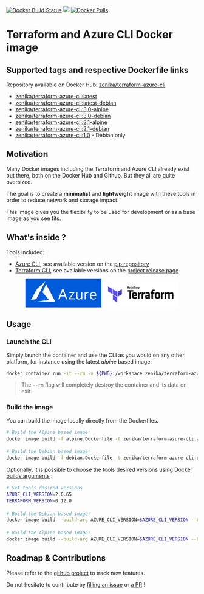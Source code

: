 [![Docker Build Status](https://img.shields.io/docker/cloud/build/zenika/terraform-azure-cli.svg)](https://hub.docker.com/r/zenika/terraform-azure-cli/)
[![](https://images.microbadger.com/badges/image/zenika/terraform-azure-cli.svg)](https://microbadger.com/images/zenika/terraform-azure-cli)
[![Docker Pulls](https://img.shields.io/docker/pulls/zenika/terraform-azure-cli.svg)](https://hub.docker.com/r/zenika/terraform-azure-cli/)

# Terraform and Azure CLI Docker image

## Supported tags and respective Dockerfile links
Repository available on Docker Hub: [zenika/terraform-azure-cli](https://hub.docker.com/r/zenika/terraform-azure-cli)

* [zenika/terraform-azure-cli:latest](https://github.com/Zenika/terraform-azure-cli/blob/master/alpine.Dockerfile)
* [zenika/terraform-azure-cli:latest-debian](https://github.com/Zenika/terraform-azure-cli/blob/master/debian.Dockerfile)
* [zenika/terraform-azure-cli:3.0-alpine](https://github.com/Zenika/terraform-azure-cli/blob/3.0/alpine.Dockerfile)
* [zenika/terraform-azure-cli:3.0-debian](https://github.com/Zenika/terraform-azure-cli/blob/3.0/debian.Dockerfile)
* [zenika/terraform-azure-cli:2.1-alpine](https://github.com/Zenika/terraform-azure-cli/blob/2.1/alpine.Dockerfile)
* [zenika/terraform-azure-cli:2.1-debian](https://github.com/Zenika/terraform-azure-cli/blob/2.1/debian.Dockerfile)
* [zenika/terraform-azure-cli:1.0](https://github.com/Zenika/terraform-azure-cli/blob/v1.0/Dockerfile) - Debian only

## Motivation
Many Docker images including the Terraform and Azure CLI already exist out there, both on the Docker Hub and Github.
But they all are quite oversized.

The goal is to create a **minimalist** and **lightweight** image with these tools in order to reduce network and storage impact.

This image gives you the flexibility to be used for development or as a base image as you see fits.

## What's inside ?
Tools included:

* [Azure CLI](https://docs.microsoft.com/cli/azure/?view=azure-cli-latest), see available version on the [pip repository](https://pypi.org/project/azure-cli/)
* [Terraform CLI](https://www.terraform.io/docs/commands/index.html), see available versions on the [project release page](https://github.com/hashicorp/terraform/releases)

<p align="center">
  <a href="https://azure.microsoft.com"><img width="200" src="https://github.com/Zenika/terraform-azure-cli/raw/master/resources/azure-logo.png"></a>
  <a href="https://www.terraform.io/"><img width="200" src="https://github.com/Zenika/terraform-azure-cli/raw/master/resources/terraform-logo.png"></a>
</p>

## Usage

### Launch the CLI
Simply launch the container and use the CLI as you would on any other platform, for instance using the latest *alpine* based image:

```bash
docker container run -it --rm -v ${PWD}:/workspace zenika/terraform-azure-cli:latest
```

> The `--rm` flag will completely destroy the container and its data on exit.

### Build the image
You can build the image locally directly from the Dockerfiles.

```bash
# Build the Alpine based image:
docker image build -f alpine.Dockerfile -t zenika/terraform-azure-cli:alpine .

# Build the Debian based image:
docker image build -f debian.Dockerfile -t zenika/terraform-azure-cli:debian .
```

Optionally, it is possible to choose the tools desired versions using [Docker builds arguments](https://docs.docker.com/engine/reference/commandline/build/#set-build-time-variables---build-arg) :

```bash
# Set tools desired versions
AZURE_CLI_VERSION=2.0.65
TERRAFORM_VERSION=0.12.0

# Build the Debian based image:
docker image build --build-arg AZURE_CLI_VERSION=$AZURE_CLI_VERSION --build-arg TERRAFORM_VERSION=$TERRAFORM_VERSION -f debian.Dockerfile -t zenika/terraform-azure-cli:debian .

# Build the Alpine based image:
docker image build --build-arg AZURE_CLI_VERSION=$AZURE_CLI_VERSION --build-arg TERRAFORM_VERSION=$TERRAFORM_VERSION -f alpine.Dockerfile -t zenika/terraform-azure-cli:alpine .
```

## Roadmap & Contributions
Please refer to the [github project](https://github.com/Zenika/terraform-azure-cli/projects/1) to track new features.

Do not hesitate to contribute by [filling an issue](https://github.com/Zenika/terraform-azure-cli/issues) or [a PR](https://github.com/Zenika/terraform-azure-cli/pulls) !
